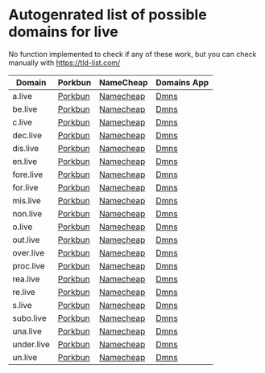 # Autogenrated list of possible domains for live

No function implemented to check if any of these work, but you can check manually with https://tld-list.com/

| Domain | Porkbun | NameCheap | Domains App |
|---|---|---|---|
| a.live | [Porkbun](https://porkbun.com/checkout/search?prb=e814663da1&tlds=&idnLanguage=&search=search&q=a.live) | [Namecheap](https://www.namecheap.com/domains/registration/results/?domain=a.live) | [Dmns](https://dmns.app/domains?q=a.live) |
| be.live | [Porkbun](https://porkbun.com/checkout/search?prb=e814663da1&tlds=&idnLanguage=&search=search&q=be.live) | [Namecheap](https://www.namecheap.com/domains/registration/results/?domain=be.live) | [Dmns](https://dmns.app/domains?q=be.live) |
| c.live | [Porkbun](https://porkbun.com/checkout/search?prb=e814663da1&tlds=&idnLanguage=&search=search&q=c.live) | [Namecheap](https://www.namecheap.com/domains/registration/results/?domain=c.live) | [Dmns](https://dmns.app/domains?q=c.live) |
| dec.live | [Porkbun](https://porkbun.com/checkout/search?prb=e814663da1&tlds=&idnLanguage=&search=search&q=dec.live) | [Namecheap](https://www.namecheap.com/domains/registration/results/?domain=dec.live) | [Dmns](https://dmns.app/domains?q=dec.live) |
| dis.live | [Porkbun](https://porkbun.com/checkout/search?prb=e814663da1&tlds=&idnLanguage=&search=search&q=dis.live) | [Namecheap](https://www.namecheap.com/domains/registration/results/?domain=dis.live) | [Dmns](https://dmns.app/domains?q=dis.live) |
| en.live | [Porkbun](https://porkbun.com/checkout/search?prb=e814663da1&tlds=&idnLanguage=&search=search&q=en.live) | [Namecheap](https://www.namecheap.com/domains/registration/results/?domain=en.live) | [Dmns](https://dmns.app/domains?q=en.live) |
| fore.live | [Porkbun](https://porkbun.com/checkout/search?prb=e814663da1&tlds=&idnLanguage=&search=search&q=fore.live) | [Namecheap](https://www.namecheap.com/domains/registration/results/?domain=fore.live) | [Dmns](https://dmns.app/domains?q=fore.live) |
| for.live | [Porkbun](https://porkbun.com/checkout/search?prb=e814663da1&tlds=&idnLanguage=&search=search&q=for.live) | [Namecheap](https://www.namecheap.com/domains/registration/results/?domain=for.live) | [Dmns](https://dmns.app/domains?q=for.live) |
| mis.live | [Porkbun](https://porkbun.com/checkout/search?prb=e814663da1&tlds=&idnLanguage=&search=search&q=mis.live) | [Namecheap](https://www.namecheap.com/domains/registration/results/?domain=mis.live) | [Dmns](https://dmns.app/domains?q=mis.live) |
| non.live | [Porkbun](https://porkbun.com/checkout/search?prb=e814663da1&tlds=&idnLanguage=&search=search&q=non.live) | [Namecheap](https://www.namecheap.com/domains/registration/results/?domain=non.live) | [Dmns](https://dmns.app/domains?q=non.live) |
| o.live | [Porkbun](https://porkbun.com/checkout/search?prb=e814663da1&tlds=&idnLanguage=&search=search&q=o.live) | [Namecheap](https://www.namecheap.com/domains/registration/results/?domain=o.live) | [Dmns](https://dmns.app/domains?q=o.live) |
| out.live | [Porkbun](https://porkbun.com/checkout/search?prb=e814663da1&tlds=&idnLanguage=&search=search&q=out.live) | [Namecheap](https://www.namecheap.com/domains/registration/results/?domain=out.live) | [Dmns](https://dmns.app/domains?q=out.live) |
| over.live | [Porkbun](https://porkbun.com/checkout/search?prb=e814663da1&tlds=&idnLanguage=&search=search&q=over.live) | [Namecheap](https://www.namecheap.com/domains/registration/results/?domain=over.live) | [Dmns](https://dmns.app/domains?q=over.live) |
| proc.live | [Porkbun](https://porkbun.com/checkout/search?prb=e814663da1&tlds=&idnLanguage=&search=search&q=proc.live) | [Namecheap](https://www.namecheap.com/domains/registration/results/?domain=proc.live) | [Dmns](https://dmns.app/domains?q=proc.live) |
| rea.live | [Porkbun](https://porkbun.com/checkout/search?prb=e814663da1&tlds=&idnLanguage=&search=search&q=rea.live) | [Namecheap](https://www.namecheap.com/domains/registration/results/?domain=rea.live) | [Dmns](https://dmns.app/domains?q=rea.live) |
| re.live | [Porkbun](https://porkbun.com/checkout/search?prb=e814663da1&tlds=&idnLanguage=&search=search&q=re.live) | [Namecheap](https://www.namecheap.com/domains/registration/results/?domain=re.live) | [Dmns](https://dmns.app/domains?q=re.live) |
| s.live | [Porkbun](https://porkbun.com/checkout/search?prb=e814663da1&tlds=&idnLanguage=&search=search&q=s.live) | [Namecheap](https://www.namecheap.com/domains/registration/results/?domain=s.live) | [Dmns](https://dmns.app/domains?q=s.live) |
| subo.live | [Porkbun](https://porkbun.com/checkout/search?prb=e814663da1&tlds=&idnLanguage=&search=search&q=subo.live) | [Namecheap](https://www.namecheap.com/domains/registration/results/?domain=subo.live) | [Dmns](https://dmns.app/domains?q=subo.live) |
| una.live | [Porkbun](https://porkbun.com/checkout/search?prb=e814663da1&tlds=&idnLanguage=&search=search&q=una.live) | [Namecheap](https://www.namecheap.com/domains/registration/results/?domain=una.live) | [Dmns](https://dmns.app/domains?q=una.live) |
| under.live | [Porkbun](https://porkbun.com/checkout/search?prb=e814663da1&tlds=&idnLanguage=&search=search&q=under.live) | [Namecheap](https://www.namecheap.com/domains/registration/results/?domain=under.live) | [Dmns](https://dmns.app/domains?q=under.live) |
| un.live | [Porkbun](https://porkbun.com/checkout/search?prb=e814663da1&tlds=&idnLanguage=&search=search&q=un.live) | [Namecheap](https://www.namecheap.com/domains/registration/results/?domain=un.live) | [Dmns](https://dmns.app/domains?q=un.live) |
